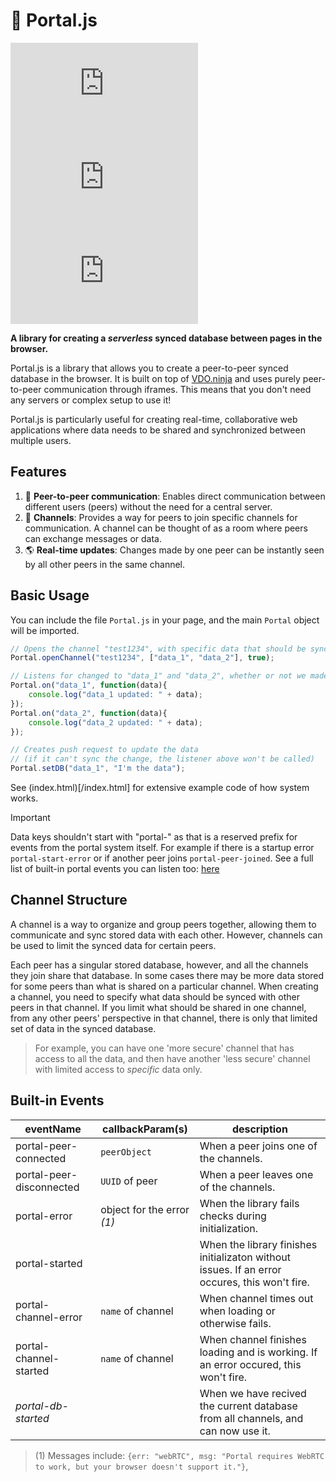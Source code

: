 # 🔮 Portal.js

![License](https://img.shields.io/github/license/Andrew-Gallimore/Portal.js)
![GitHub Stars](https://img.shields.io/github/stars/Andrew-Gallimore/Portal.js)
![GitHub Issues](https://img.shields.io/github/issues/Andrew-Gallimore/Portal.js)

**A library for creating a *serverless* synced database between pages in the browser.**

Portal.js is a library that allows you to create a peer-to-peer synced database in the browser. It is built on top of [VDO.ninja](https://vdo.ninja) and uses purely peer-to-peer communication through iframes. This means that you don't need any servers or complex setup to use it!

Portal.js is particularly useful for creating real-time, collaborative web applications where data needs to be shared and synchronized between multiple users.

## Features

1. 👥 **Peer-to-peer communication**: Enables direct communication between different users (peers) without the need for a central server.
2. 🔔 **Channels**: Provides a way for peers to join specific channels for communication. A channel can be thought of as a room where peers can exchange messages or data.
3. 🌎 **Real-time updates**: Changes made by one peer can be instantly seen by all other peers in the same channel.

## Basic Usage

You can include the file `Portal.js` in your page, and the main `Portal` object will be imported.

```js
// Opens the channel "test1234", with specific data that should be synced "data_1" and "data_2", and it allows reading personal data (the "true").
Portal.openChannel("test1234", ["data_1", "data_2"], true);

// Listens for changed to "data_1" and "data_2", whether or not we made the change
Portal.on("data_1", function(data){
    console.log("data_1 updated: " + data);
});
Portal.on("data_2", function(data){
    console.log("data_2 updated: " + data);
});

// Creates push request to update the data
// (if it can't sync the change, the listener above won't be called)
Portal.setDB("data_1", "I'm the data");
```

See (index.html)[/index.html] for extensive example code of how system works.

> [!IMPORTANT]
> Data keys shouldn't start with "portal-" as that is a reserved prefix for events from the portal system itself. For example if there is a startup error `portal-start-error` or if another peer joins `portal-peer-joined`. See a full list of built-in portal events you can listen too: [here](#built-in-events)

## Channel Structure

A channel is a way to organize and group peers together, allowing them to communicate and sync stored data with each other. However, channels can be used to limit the synced data for certain peers.

Each peer has a singular stored database, however, and all the channels they join share that database. In some cases there may be more data stored for some peers than what is shared on a particular channel. When creating a channel, you need to specify what data should be synced with other peers in that channel. If you limit what should be shared in one channel, from any other peers' perspective in that channel, there is only that limited set of data in the synced database.

> For example, you can have one 'more secure' channel that has access to all the data, and then have another 'less secure' channel with limited access to *specific* data only.

## Built-in Events

| eventName | callbackParam(s) | description |
| - | - | - |
| portal-peer-connected | `peerObject` | When a peer joins one of the channels.
| portal-peer-disconnected | `UUID` of peer | When a peer leaves one of the channels.
| portal-error | object for the error *(1)* | When the library fails checks during initialization.
| portal-started | | When the library finishes initializaton without issues. If an error occures, this won't fire.
| portal-channel-error | `name` of channel | When channel times out when loading or otherwise fails.
| portal-channel-started | `name` of channel | When channel finishes loading and is working. If an error occured, this won't fire.
| *portal-db-started* | | When we have recived the current database from all channels, and can now use it.

> (1) Messages include: `{err: "webRTC", msg: "Portal requires WebRTC to work, but your browser doesn't support it."}`,